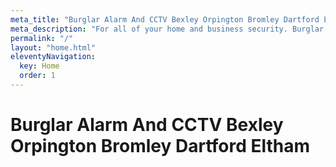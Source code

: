```yaml
---
meta_title: "Burglar Alarm And CCTV Bexley Orpington Bromley Dartford Eltham"
meta_description: "For all of your home and business security. Burglar Alarm Servicing, Burglar Alarm Installation, Alarm Battery and CCTV.. Call 020 8302 4065 or send an email"
permalink: "/"
layout: "home.html"
eleventyNavigation:
  key: Home
  order: 1
---
```


# Burglar Alarm And CCTV Bexley Orpington Bromley Dartford Eltham
